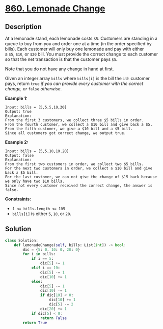 # [860. Lemonade Change](https://leetcode.com/problems/lemonade-change/description/?envType=daily-question&envId=2024-08-15)

## Description

At a lemonade stand, each lemonade costs `$5`. Customers are standing in a queue to buy from you and order one at a time (in the order specified by bills). Each customer will only buy one lemonade and pay with either a `$5`, `$10`, or `$20` bill. You must provide the correct change to each customer so that the net transaction is that the customer pays `$5`.

Note that you do not have any change in hand at first.

Given an integer array `bills` where `bills[i]` is the bill the `ith` customer pays, return `true` *if you can provide every customer with the correct change, or* `false` *otherwise*.

**Example 1:**

```
Input: bills = [5,5,5,10,20]
Output: true
Explanation:
From the first 3 customers, we collect three $5 bills in order.
From the fourth customer, we collect a $10 bill and give back a $5.
From the fifth customer, we give a $10 bill and a $5 bill.
Since all customers got correct change, we output true.

```

**Example 2:**

```
Input: bills = [5,5,10,10,20]
Output: false
Explanation:
From the first two customers in order, we collect two $5 bills.
For the next two customers in order, we collect a $10 bill and give back a $5 bill.
For the last customer, we can not give the change of $15 back because we only have two $10 bills.
Since not every customer received the correct change, the answer is false.

```

**Constraints:**

- `1 <= bills.length <= 105`
- `bills[i]` is either `5`, `10`, or `20`.


## Solution

```python
class Solution:
    def lemonadeChange(self, bills: List[int]) -> bool:
        dic = {5: 0, 10: 0, 20: 0}
        for i in bills:
            if i == 5:
                dic[5] += 1
            elif i == 10:
                dic[5] -= 1
                dic[10] += 1
            else:
                dic[5] -= 1
                dic[10] -= 1     
                if dic[10] < 0:
                    dic[10] += 1
                    dic[5] -= 2
                dic[20] += 1
            if dic[5] < 0:
                return False          
        return True
```
